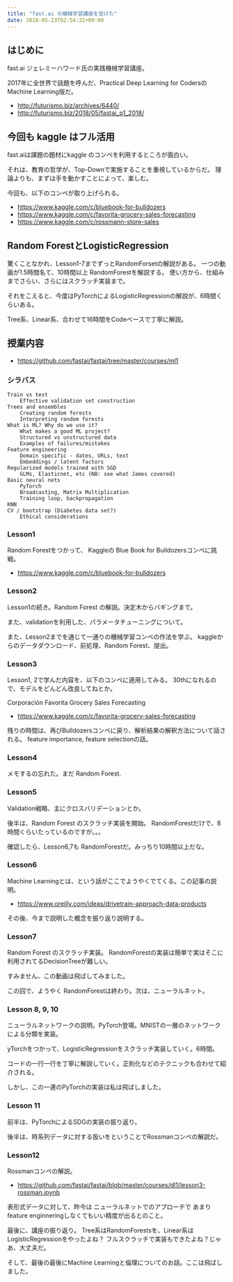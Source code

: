 ```yaml
---
title: "fast.ai の機械学習講座を受けた"
date: 2018-05-23T02:54:22+09:00
---
```


## はじめに
fast.ai ジェレミーハワード氏の実践機械学習講座。

2017年に全世界で話題を呼んだ、Practical Deep Learning for CodersのMachine Learning版だ。

- http://futurismo.biz/archives/6440/
- http://futurismo.biz/2018/05/fastai_p1_2018/

## 今回も kaggle はフル活用
fast.aiは課題の題材にkaggle のコンペを利用するところが面白い。

それは、教育の哲学が、Top-Downで実施することを重視しているからだ。
理論よりも、まずは手を動かすことによって、楽しむ。

今回も、以下のコンペが取り上げられる。

- https://www.kaggle.com/c/bluebook-for-bulldozers
- https://www.kaggle.com/c/favorita-grocery-sales-forecasting
- https://www.kaggle.com/c/rossmann-store-sales

## Random ForestとLogisticRegression
驚くことなかれ、Lesson1-7までずっとRandomForsetの解説がある。
一つの動画が1.5時間名て、10時間以上 RandomForestを解説する。
使い方から、仕組みまでさらい、さらにはスクラッチ実装まで。

それをこえると、今度はPyTorchによるLogisticRegressionの解説が、6時間くらいある。

Tree系、Linear系、合わせて16時間をCodeベースで丁寧に解説。

## 授業内容

- https://github.com/fastai/fastai/tree/master/courses/ml1

### シラバス

```
Train vs test
    Effective validation set construction
Trees and ensembles
    Creating random forests
    Interpreting random forests
What is ML? Why do we use it?
	What makes a good ML project?
	Structured vs unstructured data
	Examples of failures/mistakes
Feature engineering
	Domain specific - dates, URLs, text
	Embeddings / latent factors
Regularized models trained with SGD
	GLMs, Elasticnet, etc (NB: see what James covered)
Basic neural nets
	PyTorch
	Broadcasting, Matrix Multiplication
	Training loop, backpropagation
KNN
CV / bootstrap (Diabetes data set?)
	Ethical considerations
```

### Lesson1
Random Forestをつかって、
Kaggleの Blue Book for Bulldozersコンペに挑戦。

- https://www.kaggle.com/c/bluebook-for-bulldozers

### Lesson2
Lesson1の続き。Random Forest の解説。決定木からバギングまで。

また、validationを利用した、パラメータチューニングについて。

また、Lesson2までを通じて一通りの機械学習コンペの作法を学ぶ。
kaggleからのデータダウンロード、前処理、Random Forest、提出。

### Lesson3
Lesson1, 2で学んだ内容を、以下のコンペに適用してみる。
30thになれるので、モデルをどんどん改良してねとか。

Corporación Favorita Grocery Sales Forecasting
- https://www.kaggle.com/c/favorita-grocery-sales-forecasting

残りの時間は、再びBulldozersコンペに戻り、解析結果の解釈方法について話される。
feature importance, feature selectionの話。

### Lesson4
メモするの忘れた。まだ Random Forest.

### Lesson5 
Validation戦略、主にクロスバリデーションとか。

後半は、Random Forest のスクラッチ実装を開始。
RandomForestだけで、8時間くらいたっているのですが。。。

確認したら、Lesson6,7も RandomForestだ。みっちり10時間以上だな。

### Lesson6
Machine Learningとは、という話がここでようやくでてくる。この記事の説明。
- https://www.oreilly.com/ideas/drivetrain-approach-data-products

その後、今まで説明した概念を振り返り説明する。

### Lesson7 
Random Forest のスクラッチ実装。
RandomForestの実装は簡単で実はそこに利用されてるDecisionTreeが難しい。

すみません、この動画は飛ばしてみました。

この回で、ようやく RandomForestは終わり。次は、ニューラルネット。

### Lesson 8, 9, 10
ニューラルネットワークの説明。PyTorch登場。MNISTの一層のネットワークによる分類を実装。

yTorchをつかって、LogisticRegressionをスクラッチ実装していく。6時間。

コードの一行一行を丁寧に解説していく。正則化などのテクニックも合わせて紹介される。

しかし、この一連のPyTorchの実装は私は飛ばしました。

### Lesson 11
前半は、PyTorchによるSDGの実装の振り返り。

後半は、時系列データに対する扱いをということでRossmanコンペの解説だ。

### Lesson12
Rossmanコンペの解説。

- https://github.com/fastai/fastai/blob/master/courses/dl1/lesson3-rossman.ipynb

表形式データに対して、昨今は ニューラルネットでのアプローチで
あまりfeature enginneringしなくてもいい精度が出るとのこと。

最後に、講座の振り返り。
Tree系はRandomForestsを、Linear系はLogisticRegressionをやったよね？
フルスクラッチで実装もできたよね？じゃあ、大丈夫だ。

そして、最後の最後にMachine Learningと倫理についてのお話。ここは飛ばしました。
